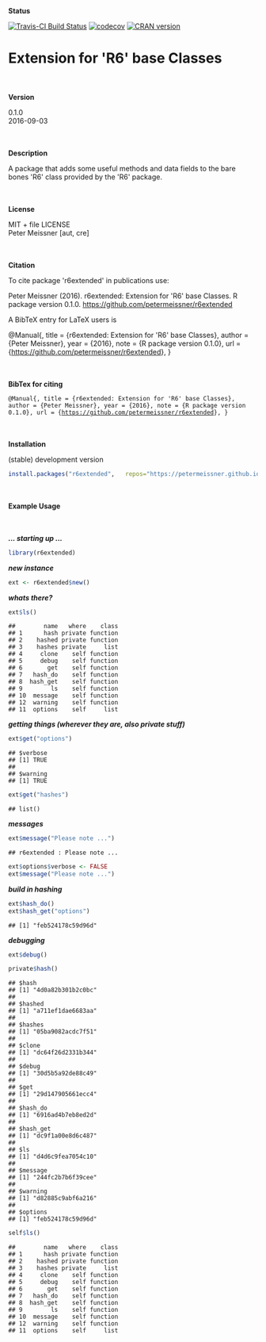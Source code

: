 
<br><br> **Status**

[![Travis-CI Build Status](https://travis-ci.org/petermeissner/r6extended.svg?branch=master)](https://travis-ci.org/petermeissner/r6extended) [![codecov](https://codecov.io/gh/petermeissner/r6extended/branch/master/graph/badge.svg)](https://codecov.io/gh/petermeissner/r6extended/tree/master/R) [![CRAN version](http://www.r-pkg.org/badges/version/r6extended)](https://cran.r-project.org/package=r6extended)

Extension for 'R6' base Classes
===============================

<br><br> **Version**

0.1.0 <br> 2016-09-03

<br><br> **Description**

A package that adds some useful methods and data fields to the bare bones 'R6' class provided by the 'R6' package.

<br><br> **License**

MIT + file LICENSE <br>Peter Meissner \[aut, cre\]

<br><br> **Citation**

To cite package 'r6extended' in publications use:

Peter Meissner (2016). r6extended: Extension for 'R6' base Classes. R package version 0.1.0. <https://github.com/petermeissner/r6extended>

A BibTeX entry for LaTeX users is

@Manual{, title = {r6extended: Extension for 'R6' base Classes}, author = {Peter Meissner}, year = {2016}, note = {R package version 0.1.0}, url = {<https://github.com/petermeissner/r6extended>}, }

<br><br> **BibTex for citing**

<code style="white-space:normal;"> @Manual{, title = {r6extended: Extension for 'R6' base Classes}, author = {Peter Meissner}, year = {2016}, note = {R package version 0.1.0}, url = {<https://github.com/petermeissner/r6extended>}, } </code>

<br><br> **Installation**

(stable) development version

``` r
install.packages("r6extended",   repos="https://petermeissner.github.io/drat")    
```

<br><br> **Example Usage**

<br><br> ***... starting up ...***

``` r
library(r6extended)
```

***new instance***

``` r
ext <- r6extended$new()
```

***whats there?***

``` r
ext$ls()
```

    ##        name   where    class
    ## 1      hash private function
    ## 2    hashed private function
    ## 3    hashes private     list
    ## 4     clone    self function
    ## 5     debug    self function
    ## 6       get    self function
    ## 7   hash_do    self function
    ## 8  hash_get    self function
    ## 9        ls    self function
    ## 10  message    self function
    ## 12  warning    self function
    ## 11  options    self     list

***getting things (wherever they are, also private stuff)***

``` r
ext$get("options")
```

    ## $verbose
    ## [1] TRUE
    ## 
    ## $warning
    ## [1] TRUE

``` r
ext$get("hashes")
```

    ## list()

***messages***

``` r
ext$message("Please note ...")
```

    ## r6extended : Please note ...

``` r
ext$options$verbose <- FALSE
ext$message("Please note ...")
```

***build in hashing***

``` r
ext$hash_do()
ext$hash_get("options")
```

    ## [1] "feb524178c59d96d"

***debugging***

``` r
ext$debug()

private$hash()
```

    ## $hash
    ## [1] "4d0a82b301b2c0bc"
    ## 
    ## $hashed
    ## [1] "a711ef1dae6683aa"
    ## 
    ## $hashes
    ## [1] "05ba9082acdc7f51"
    ## 
    ## $clone
    ## [1] "dc64f26d2331b344"
    ## 
    ## $debug
    ## [1] "30d5b5a92de88c49"
    ## 
    ## $get
    ## [1] "29d147905661ecc4"
    ## 
    ## $hash_do
    ## [1] "6916ad4b7eb8ed2d"
    ## 
    ## $hash_get
    ## [1] "dc9f1a00e8d6c487"
    ## 
    ## $ls
    ## [1] "d4d6c9fea7054c10"
    ## 
    ## $message
    ## [1] "244fc2b7b6f39cee"
    ## 
    ## $warning
    ## [1] "d82885c9abf6a216"
    ## 
    ## $options
    ## [1] "feb524178c59d96d"

``` r
self$ls()
```

    ##        name   where    class
    ## 1      hash private function
    ## 2    hashed private function
    ## 3    hashes private     list
    ## 4     clone    self function
    ## 5     debug    self function
    ## 6       get    self function
    ## 7   hash_do    self function
    ## 8  hash_get    self function
    ## 9        ls    self function
    ## 10  message    self function
    ## 12  warning    self function
    ## 11  options    self     list
